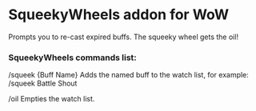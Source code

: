 # SqueekyWheels addon for WoW
Prompts you to re-cast expired buffs. The squeeky wheel gets the oil!

### SqueekyWheels commands list:

/squeek {Buff Name}
Adds the named buff to the watch list, for example: /squeek Battle Shout

/oil
Empties the watch list.